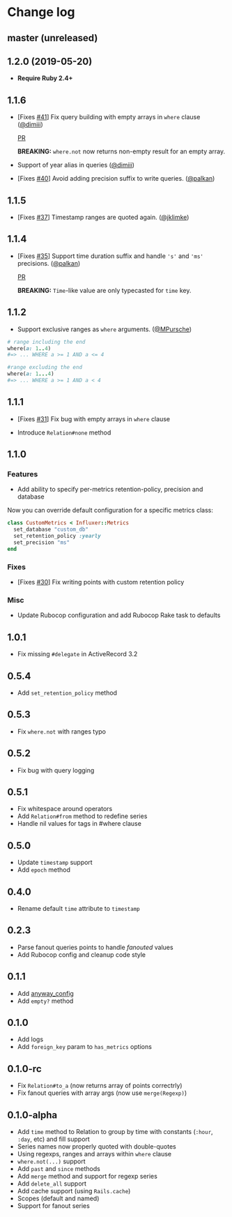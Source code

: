 # Change log

## master (unreleased)

## 1.2.0 (2019-05-20)

- **Require Ruby 2.4+**

## 1.1.6

- [Fixes [#41](https://github.com/palkan/influxer/issues/41)] Fix query building with empty arrays in `where` clause ([@dimiii][])

  [PR](https://github.com/palkan/influxer/pull/44)

  **BREAKING:** `where.not` now returns non-empty result for an empty array.

- Support of year alias in queries ([@dimiii][])

- [Fixes [#40](https://github.com/palkan/influxer/issues/40)] Avoid adding precision suffix to write queries. ([@palkan][])

## 1.1.5

- [Fixes [#37](https://github.com/palkan/influxer/issues/37)] Timestamp ranges are quoted again. ([@jklimke][])

## 1.1.4

- [Fixes [#35](https://github.com/palkan/influxer/issues/35)] Support time duration suffix and handle `'s'` and `'ms'` precisions. ([@palkan][])

  [PR](https://github.com/palkan/influxer/pull/36)

  **BREAKING:** `Time`-like value are only typecasted for `time` key.

## 1.1.2

- Support exclusive ranges as `where` arguments. ([@MPursche][])

```ruby
# range including the end
where(a: 1..4)
#=> ... WHERE a >= 1 AND a <= 4

#range excluding the end
where(a: 1...4)
#=> ... WHERE a >= 1 AND a < 4
```

## 1.1.1

- [Fixes [#31](https://github.com/palkan/influxer/issues/31)] Fix bug with empty arrays in `where` clause

- Introduce `Relation#none` method

## 1.1.0

### Features

- Add ability to specify per-metrics retention-policy, precision and database

Now you can override default configuration for a specific metrics class:

```ruby
class CustomMetrics < Influxer::Metrics
  set_database "custom_db"
  set_retention_policy :yearly
  set_precision "ms"
end
```

### Fixes

- [Fixes [#30](https://github.com/palkan/influxer/issues/30)] Fix writing points with custom retention policy

### Misc

- Update Rubocop configuration and add Rubocop Rake task to defaults

## 1.0.1

- Fix missing `#delegate` in ActiveRecord 3.2

## 0.5.4
- Add `set_retention_policy` method

## 0.5.3
- Fix `where.not` with ranges typo

## 0.5.2
- Fix bug with query logging

## 0.5.1
- Fix whitespace around operators
- Add `Relation#from` method to redefine series
- Handle nil values for tags in #where clause

## 0.5.0
- Update `timestamp` support
- Add `epoch` method

## 0.4.0
- Rename default `time` attribute to `timestamp`

## 0.2.3
- Parse fanout queries points to handle _fanouted_ values
- Add Rubocop config and cleanup code style

## 0.1.1
- Add [anyway_config](https://github.com/palkan/anyway_config)
- Add `empty?` method

## 0.1.0
- Add logs
- Add `foreign_key` param to `has_metrics` options

## 0.1.0-rc
- Fix `Relation#to_a` (now returns array of points correctrly)
- Fix fanout queries with array args (now use `merge(Regexp)`)

## 0.1.0-alpha
- Add `time` method to Relation to group by time with constants (`:hour`, `:day`, etc) and fill support
- Series names now properly quoted with double-quotes
- Using regexps, ranges and arrays within `where` clause
- `where.not(...)` support
- Add `past` and `since` methods
- Add `merge` method and support for regexp series
- Add `delete_all` support
- Add cache support (using `Rails.cache`)
- Scopes (default and named)
- Support for fanout series

[@palkan]: https://github.com/palkan
[@MPursche]: https://github.com/MPursche
[@jklimke]: https://github.com/jklimke
[@dimiii]: https://github.com/dimiii
